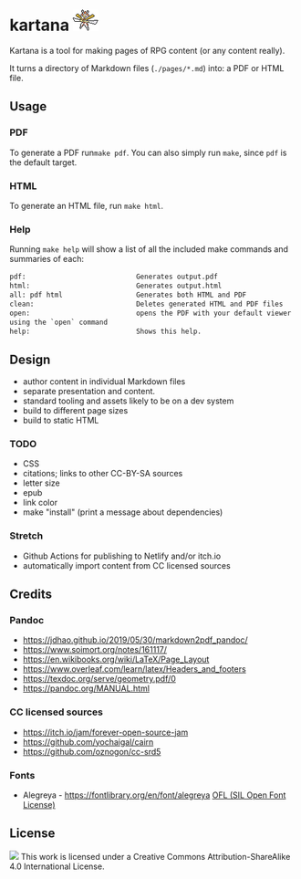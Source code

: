 # kartana ![kartana](./assets/Kartana.png)

Kartana is a tool for making pages of RPG content (or any content really).

It turns a directory of Markdown files (`./pages/*.md`) into: a PDF or HTML file.

## Usage

### PDF

To generate a PDF run`make pdf`. You can also simply run `make`, since `pdf` is the default target.

### HTML

To generate an HTML file, run `make html`.

### Help

Running `make help` will show a list of all the included make commands and summaries of each:

```
pdf:                           Generates output.pdf
html:                          Generates output.html
all: pdf html                  Generates both HTML and PDF
clean:                         Deletes generated HTML and PDF files
open:                          opens the PDF with your default viewer using the `open` command
help:                          Shows this help.
```

## Design

* author content in individual Markdown files
* separate presentation and content.
* standard tooling and assets likely to be on a dev system
* build to different page sizes
* build to static HTML

### TODO

* CSS
* citations; links to other CC-BY-SA sources
* letter size
* epub
* link color
* make "install" (print a message about dependencies)

### Stretch

* Github Actions for publishing to Netlify and/or itch.io
* automatically import content from CC licensed sources

## Credits

### Pandoc

* https://jdhao.github.io/2019/05/30/markdown2pdf_pandoc/
* https://www.soimort.org/notes/161117/
* https://en.wikibooks.org/wiki/LaTeX/Page_Layout
* https://www.overleaf.com/learn/latex/Headers_and_footers
* https://texdoc.org/serve/geometry.pdf/0
* https://pandoc.org/MANUAL.html

### CC licensed sources

* https://itch.io/jam/forever-open-source-jam
* https://github.com/yochaigal/cairn
* https://github.com/oznogon/cc-srd5

### Fonts

* Alegreya - https://fontlibrary.org/en/font/alegreya [OFL (SIL Open Font License)](http://scripts.sil.org/OFL)

## License

[![](https://i.creativecommons.org/l/by-sa/4.0/80x15.png)]((http://creativecommons.org/licenses/by-sa/4.0/)) This work is licensed under a Creative Commons Attribution-ShareAlike 4.0 International License.
